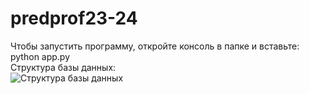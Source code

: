 # predprof23-24

Чтобы запустить программу, откройте консоль в папке и вставьте:\
python app.py\
Структура базы данных:\
![Структура базы данных](https://github.com/vitoffer/predprof23-24/assets/113180339/894c1324-d8b7-4dfb-8b65-fd8f1df9685f)
